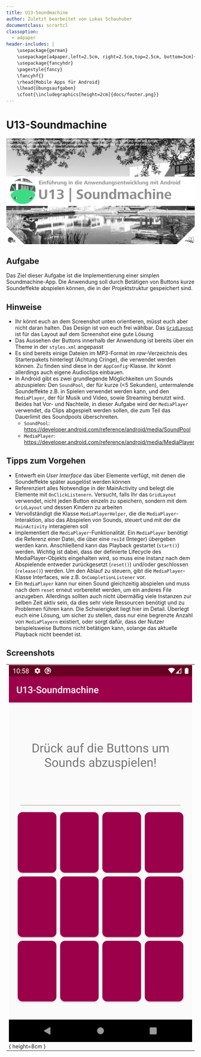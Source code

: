 ```yaml
---
title: U13-Soundmachine
author: Zuletzt bearbeitet von Lukas Schauhuber
documentclass: scrartcl
classoption:
  - a4paper
header-includes: |
    \usepackage{german} 
    \usepackage[a4paper,left=2.5cm, right=2.5cm,top=2.5cm, bottom=3cm]{geometry}
    \usepackage{fancyhdr}
    \pagestyle{fancy}
    \fancyhf{}
    \rhead{Mobile Apps für Android}
    \lhead{Übungsaufgaben}
    \cfoot{\includegraphics[height=2cm]{docs/footer.png}}
---
```


# U13-Soundmachine

![Cover für die dreizehnte Übungsaufgabe](./docs/cover.png)

## Aufgabe

Das Ziel dieser Aufgabe ist die Implementierung einer simplen Soundmachine-App. Die Anwendung soll durch Betätigen von Buttons kurze Soundeffekte abspielen können, die in der Projektstruktur gespeichert sind.

## Hinweise

* Ihr könnt euch an dem Screenshot unten orientieren, müsst euch aber nicht daran halten. Das Design ist von euch frei wählbar. Das [`GridLayout`](https://developer.android.com/reference/android/widget/GridLayout) ist für das Layout auf dem Screenshot eine gute Lösung
* Das Aussehen der Buttons innerhalb der Anwendung ist bereits über ein Theme in der `styles.xml` angepasst
* Es sind bereits einige Dateien im MP3-Format im _raw_-Verzeichnis des Starterpakets hinterlegt (Achtung Cringe), die verwendet werden können. Zu finden sind diese in der `AppConfig`-Klasse. Ihr könnt allerdings auch eigene Audioclips einbauen.
* In Android gibt es zwei grundlegende Möglichkeiten um Sounds abzuspielen: Den `SoundPool`, der für kurze (<5 Sekunden), untermalende Soundeffekte z.B. in Spielen verwendet werden kann, und den `MediaPlayer`, der für Musik und Video, sowie Streaming benutzt wird. Beides hat Vor- und Nachteile, in dieser Aufgabe wird der `MediaPlayer` verwendet, da Clips abgespielt werden sollen, die zum Teil das Dauerlimit des Soundpools überschreiten.
  * `SoundPool`: https://developer.android.com/reference/android/media/SoundPool
  * `MediaPlayer`: https://developer.android.com/reference/android/media/MediaPlayer

## Tipps zum Vorgehen

- Entwerft ein _User Interface_ das über Elemente verfügt, mit denen die Soundeffekte später ausgelöst werden können
- Referenziert alles Notwendige in der MainActivity und belegt die Elemente mit `OnClickListenern`. Versucht, falls Ihr das `GridLayout` verwendet, nicht jeden Button einzeln zu speichern, sondern mit dem `GridLayout` und dessen Kindern zu arbeiten
- Vervollständigt die Klasse `MediaPlayerHelper`, die die `MediaPlayer`-Interaktion, also das Abspielen von Sounds, steuert und mit der die `MainActivity` interagieren soll
- Implementiert die `MediaPlayer`-Funktionalität. Ein `MediaPlayer` benötigt die Referenz einer Datei, die über eine `resId` (Integer) übergeben werden kann. Anschließend kann das Playback gestartet (`start()`) werden. Wichtig ist dabei, dass der definierte Lifecycle des MediaPlayer-Objekts eingehalten wird, so muss eine Instanz nach dem Abspielende entweder zurückgesetzt (`reset()`) und/oder geschlossen (`release()`) werden. Um den Ablauf zu steuern, gibt die `MediaPlayer`-Klasse Interfaces, wie z.B. `OnCompletionListener` vor. 
- Ein `MediaPlayer` kann nur einen Sound gleichzeitig abspielen und muss nach dem `reset` erneut vorbereitet werden, um ein anderes File anzugeben. Allerdings sollten auch nicht übermäßig viele Instanzen zur selben Zeit aktiv sein, da dies sehr viele Ressourcen benötigt und zu Problemen führen kann. Die Schwierigkeit liegt hier im Detail. Überlegt euch eine Lösung, um sicher zu stellen, dass nur eine begrenzte Anzahl von `MediaPlayern` existiert, oder sorgt dafür, dass der Nutzer beispielsweise Buttons nicht betätigen kann, solange das aktuelle Playback nicht beendet ist.

## Screenshots

| |
|-|
|![Screenshot der Soundmachine-App](./docs/screenshot-1.png "Beim Start"){ height=8cm } |
